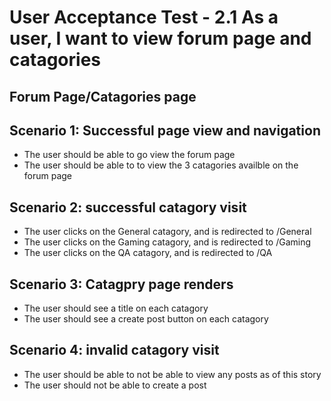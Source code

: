 # User Acceptance Test - 2.1 As a user, I want to view forum page and catagories

## Forum Page/Catagories page

## Scenario 1: Successful page view and navigation

- The user should be able to go view the forum page
- The user should be able to to view the 3 catagories availble on the forum page

## Scenario 2: successful catagory visit

- The user clicks on the General catagory, and is redirected to /General
- The user clicks on the Gaming catagory, and is redirected to /Gaming
- The user clicks on the QA catagory, and is redirected to /QA

## Scenario 3: Catagpry page renders

- The user should see a title on each catagory
- The user should see a create post button on each catagory

## Scenario 4: invalid catagory visit

- The user should be able to not be able to view any posts as of this story
- The user should not be able to create a post
